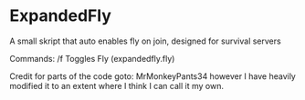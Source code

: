 # ExpandedFly
A small skript that auto enables fly on join, designed for survival servers

Commands:
/f Toggles Fly (expandedfly.fly)

Credit for parts of the code goto: MrMonkeyPants34 however I have heavily modified it to an extent where I think I can call it my own.
